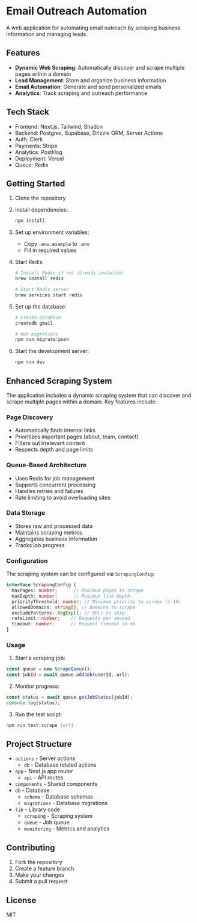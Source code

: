 # Email Outreach Automation

A web application for automating email outreach by scraping business information and managing leads.

## Features

- **Dynamic Web Scraping**: Automatically discover and scrape multiple pages within a domain
- **Lead Management**: Store and organize business information
- **Email Automation**: Generate and send personalized emails
- **Analytics**: Track scraping and outreach performance

## Tech Stack

- Frontend: Next.js, Tailwind, Shadcn
- Backend: Postgres, Supabase, Drizzle ORM, Server Actions
- Auth: Clerk
- Payments: Stripe
- Analytics: PostHog
- Deployment: Vercel
- Queue: Redis

## Getting Started

1. Clone the repository
2. Install dependencies:
   ```bash
   npm install
   ```
3. Set up environment variables:
   - Copy `.env.example` to `.env`
   - Fill in required values

4. Start Redis:
   ```bash
   # Install Redis if not already installed
   brew install redis
   
   # Start Redis server
   brew services start redis
   ```

5. Set up the database:
   ```bash
   # Create database
   createdb gmail
   
   # Run migrations
   npm run migrate:push
   ```

6. Start the development server:
   ```bash
   npm run dev
   ```

## Enhanced Scraping System

The application includes a dynamic scraping system that can discover and scrape multiple pages within a domain. Key features include:

### Page Discovery
- Automatically finds internal links
- Prioritizes important pages (about, team, contact)
- Filters out irrelevant content
- Respects depth and page limits

### Queue-Based Architecture
- Uses Redis for job management
- Supports concurrent processing
- Handles retries and failures
- Rate limiting to avoid overloading sites

### Data Storage
- Stores raw and processed data
- Maintains scraping metrics
- Aggregates business information
- Tracks job progress

### Configuration
The scraping system can be configured via `ScrapingConfig`:
```typescript
interface ScrapingConfig {
  maxPages: number;      // Maximum pages to scrape
  maxDepth: number;      // Maximum link depth
  priorityThreshold: number; // Minimum priority to scrape (1-10)
  allowedDomains: string[]; // Domains to scrape
  excludePatterns: RegExp[]; // URLs to skip
  rateLimit: number;    // Requests per second
  timeout: number;      // Request timeout in ms
}
```

### Usage

1. Start a scraping job:
```typescript
const queue = new ScrapeQueue();
const jobId = await queue.addJob(userId, url);
```

2. Monitor progress:
```typescript
const status = await queue.getJobStatus(jobId);
console.log(status);
```

3. Run the test script:
```bash
npm run test:scrape [url]
```

## Project Structure

- `actions` - Server actions
  - `db` - Database related actions
- `app` - Next.js app router
  - `api` - API routes
- `components` - Shared components
- `db` - Database
  - `schema` - Database schemas
  - `migrations` - Database migrations
- `lib` - Library code
  - `scraping` - Scraping system
  - `queue` - Job queue
  - `monitoring` - Metrics and analytics

## Contributing

1. Fork the repository
2. Create a feature branch
3. Make your changes
4. Submit a pull request

## License

MIT


